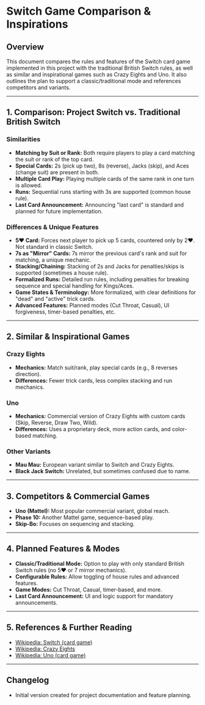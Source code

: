 # Switch Game Comparison & Inspirations

## Overview

This document compares the rules and features of the Switch card game implemented in this project with the traditional British Switch rules, as well as similar and inspirational games such as Crazy Eights and Uno. It also outlines the plan to support a classic/traditional mode and references competitors and variants.

---

## 1. Comparison: Project Switch vs. Traditional British Switch

### Similarities

- **Matching by Suit or Rank:** Both require players to play a card matching the suit or rank of the top card.
- **Special Cards:** 2s (pick up two), 8s (reverse), Jacks (skip), and Aces (change suit) are present in both.
- **Multiple Card Play:** Playing multiple cards of the same rank in one turn is allowed.
- **Runs:** Sequential runs starting with 3s are supported (common house rule).
- **Last Card Announcement:** Announcing "last card" is standard and planned for future implementation.

### Differences & Unique Features

- **5♥ Card:** Forces next player to pick up 5 cards, countered only by 2♥. Not standard in classic Switch.
- **7s as "Mirror" Cards:** 7s mirror the previous card's rank and suit for matching, a unique mechanic.
- **Stacking/Chaining:** Stacking of 2s and Jacks for penalties/skips is supported (sometimes a house rule).
- **Formalized Runs:** Detailed run rules, including penalties for breaking sequence and special handling for Kings/Aces.
- **Game States & Terminology:** More formalized, with clear definitions for "dead" and "active" trick cards.
- **Advanced Features:** Planned modes (Cut Throat, Casual), UI forgiveness, timer-based penalties, etc.

---

## 2. Similar & Inspirational Games

### Crazy Eights

- **Mechanics:** Match suit/rank, play special cards (e.g., 8 reverses direction).
- **Differences:** Fewer trick cards, less complex stacking and run mechanics.

### Uno

- **Mechanics:** Commercial version of Crazy Eights with custom cards (Skip, Reverse, Draw Two, Wild).
- **Differences:** Uses a proprietary deck, more action cards, and color-based matching.

### Other Variants

- **Mau Mau:** European variant similar to Switch and Crazy Eights.
- **Black Jack Switch:** Unrelated, but sometimes confused due to name.

---

## 3. Competitors & Commercial Games

- **Uno (Mattel):** Most popular commercial variant, global reach.
- **Phase 10:** Another Mattel game, sequence-based play.
- **Skip-Bo:** Focuses on sequencing and stacking.

---

## 4. Planned Features & Modes

- **Classic/Traditional Mode:** Option to play with only standard British Switch rules (no 5♥ or 7 mirror mechanics).
- **Configurable Rules:** Allow toggling of house rules and advanced features.
- **Game Modes:** Cut Throat, Casual, timer-based, and more.
- **Last Card Announcement:** UI and logic support for mandatory announcements.

---

## 5. References & Further Reading

- [Wikipedia: Switch (card game)](<https://en.wikipedia.org/wiki/Switch_(card_game)>)
- [Wikipedia: Crazy Eights](https://en.wikipedia.org/wiki/Crazy_Eights)
- [Wikipedia: Uno (card game)](<https://en.wikipedia.org/wiki/Uno_(card_game)>)

---

## Changelog

- Initial version created for project documentation and feature planning.
